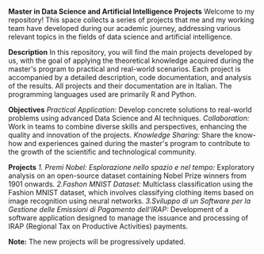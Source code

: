 **Master in Data Science and Artificial Intelligence Projects**
Welcome to my repository! This space collects a series of projects that me and my working team have developed during our academic journey, addressing various relevant topics in the fields of data science and artificial intelligence.

**Description**
In this repository, you will find the main projects developed by us, with the goal of applying the theoretical knowledge acquired during the master's program to practical and real-world scenarios. Each project is accompanied by a detailed description, code documentation, and analysis of the results.
All projects and their documentation are in Italian. The programming languages used are primarily R and Python.

**Objectives**
*Practical Application:* Develop concrete solutions to real-world problems using advanced Data Science and AI techniques.
*Collaboration:* Work in teams to combine diverse skills and perspectives, enhancing the quality and innovation of the projects.
*Knowledge Sharing:* Share the know-how and experiences gained during the master's program to contribute to the growth of the scientific and technological community.

**Projects**
*1. Premi Nobel: Esplorazione nello spazio e nel tempo:* Exploratory analysis on an open-source dataset containing Nobel Prize winners from 1901 onwards.
*2.Fashon MNIST Dataset:* Multiclass classification using the Fashion MNIST dataset, which involves classifying clothing items based on image recognition using neural networks.
*3.Sviluppo di un Software per la Gestione delle Emissioni di Pagamento dell'IRAP:* Development of a software application designed to manage the issuance and processing of IRAP (Regional Tax on Productive Activities) payments.


**Note:** The new projects will be progressively updated.
